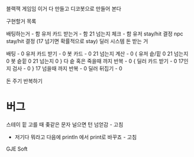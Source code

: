블랙잭 게임임
이거 다 만들고 디코봇으로 만들어 본다

구현할거 목록

배팅하는거 - 함
유저 카드 받는거 - 함
21 넘는지 체크 - 함
유저 stay/hit 결정
npc stay/hit 결정 (17 넘기면 확률적으로 stay)
딜러 시스템
돈 받는 거

배팅 - 0
유저 카드 받기 - 0
봇 카드 - 0
21 넘는지 계산 - 0
{
유저 슽/힡 0
21 넘는지 0 
봇 슽힡 0
21 넘는지 0
} 다 슽 혹은 죽을때 까지 반복 - 0
{
딜러 카드 받기 - 0
17인지 검사 - 0
} 17 넘을때 까지 반복 - 0
 딜러 뒤집기 - 0

돈 주기
반복하기

버그
======================
스테이 힡 고를 때 좆같은 문자 널으면 턴 넘얻감 - 고침
+ 저기다 뭐라고 다음에 println 에서 print로 바꾸죠 - 고침


GJE Soft